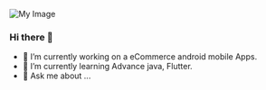 ![My Image](https://github.com/mahmud8bd/class_one/blob/main/m8bd.jpg)
### Hi there 👋



- 🔭 I’m currently working on a eCommerce android mobile Apps.
- 🌱 I’m currently learning Advance java, Flutter.
- 💬 Ask me about ...


